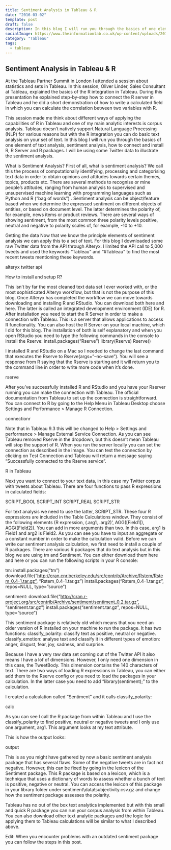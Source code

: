```yaml
---
title: Sentiment Analysis in Tableau & R
date: "2016-03-02"
template: post
draft: false
description: In this blog I will run you through the basics of one element of text analysis, sentiment analysis, how to connect and install R, R Server and R packages. I will be using some Twitter data to illustrate the sentiment analysis in Tableau.
socialImage: https://www.theinformationlab.co.uk/wp-content/uploads/2016/03/blog-image-two2.png
category: "Tableau"
tags:
  - tableau
---
```


## Sentiment Analysis in Tableau & R

At the Tableau Partner Summit in London I attended a session about statistics and sets in Tableau. In this session, Oliver Linder, Sales Consultant at Tableau, explained the basics of the R integration in Tableau. During this presentation he explained step-by-step how to connect the R server in Tableau and he did a short demonstration of how to write a calculated field in which you can calculate the correlation between two variables with R.

This session made me think about different ways of applying the capabilities of R in Tableau and one of my main analytic interests is corpus analysis. Tableau doesn’t natively support Natural Language Processing (NLP) for various reasons but with the R integration you can do basic text analysis on your set of text. In this blog I will run you through the basics of one element of text analysis, sentiment analysis, how to connect and install R, R Server and R packages. I will be using some Twitter data to illustrate the sentiment analysis.

What is Sentiment Analysis?
First of all, what is sentiment analysis? We call this the process of computationally identifying, processing and categorising text data in order to obtain opinions and attitudes towards certain themes, topics, products etc. There are several methods to recognise or mine people’s attitudes, ranging from human analysis to supervised and unsupervised machine learning with programming languages such as Python and R (“bag of words”) . Sentiment analysis can be object/feature based when we determine the expressed sentiment on different objects of entities, or based on document level. The latter determines the polarity of, for example, news items or product reviews. There are several ways of showing sentiment, from the most common three polarity levels positive, neutral and negative to polarity scales of, for example, -10 to +10.

Getting the data
Now that we know the principle elements of sentiment analysis we can apply this to a set of text. For this blog I downloaded some raw Twitter data from the API through Alteryx. I limited the API call to 5,000 tweets and used the keywords “Tableau” and “#Tableau” to find the most recent tweets mentioning these keywords.

alteryx twitter api

How to install and setup R?

This isn’t by far the most cleaned text data set I ever worked with, or the most sophisticated Alteryx workflow, but that is not the purpose of this blog. Once Alteryx has completed the workflow we can move towards downloading and installing R and RStudio. You can download both here and here. The latter is called an integrated development environment (IDE) for R. After installation you need to start the R Server in order to make a connection with Tableau. This is a server that allows applications to access R functionality. You can also host the R Server on your local machine, which I did for this blog. The installation of both is self explanatory and when you open RStudio you need to type the following commands in the console to install the Rserve:
install.packages(“Rserve”)
library(Rserve)
Rserve()

I installed R and RStudio on a Mac so I needed to change the last command that executes the Rserve to Rserve(args=”–no-save”). You will see a response from R saying that the Rserve is starting and it will return you to the command line in order to write more code when it’s done.

rserve

After you’ve successfully installed R and RStudio and you have your Rserver running you can make the connection with Tableau. The official documentation from Tableau to set up the connection is straightforward. You can connect to R by going to the Help Menu in Tableau Desktop choose Settings and Performance > Manage R Connection.

connectionr

Note that in Tableau 9.3 this will be changed to Help > Settings and performance > Manage External Service Connection. As you can see Tableau removed Rserve in the dropdown, but this doesn’t mean Tableau will stop the support of R. When you run the server locally you can set the connection as described in the image. You can test the connection by clicking on Test Connection and Tableau will return a message saying “Successfully connected to the Rserve service”.

R in Tableau

Next you want to connect to your text data, in this case my Twitter corpus with tweets about Tableau. There are four functions to pass R expressions in calculated fields:

SCRIPT_BOOL
SCRIPT_INT
SCRIPT_REAL
SCRIPT_STR

For text analysis we need to use the latter, SCRIPT_STR. These four R expressions are included in the Table Calculations window. They consist of the following elements (R expression, (.arg1, .arg2)’, AGG([Field1]), AGG([Field2]). You can add in more arguments than two. In this case, arg1 is Field1 and arg2 is Field2. As you can see you have to input an aggregate or a constant number in order to make the calculation valid. Before we can write our sentiment analysis calculation, we first need to install a couple of R packages. There are various R packages that do text analysis but in this blog we are using tm and Sentiment. You can either download them here and here or you can run the following scripts in your R console:

tm:
install.packages(“tm”)
download.file(“http://cran.cnr.berkeley.edu/src/contrib/Archive/Rstem/Rstem_0.4-1.tar.gz”, “Rstem_0.4-1.tar.gz”)
install.packages(“Rstem_0.4-1.tar.gz”, repos=NULL, type=”source”)

sentiment:
download.file(“http://cran.r-project.org/src/contrib/Archive/sentiment/sentiment_0.2.tar.gz”, “sentiment.tar.gz”)
install.packages(“sentiment.tar.gz”, repos=NULL, type=”source”)

This sentiment package is relatively old which means that you need an older version of R installed on your machine to run the package. It has two functions:
classify_polarity: classify text as positive, neutral or negative.
classify_emotion: analyse text and classify it in different types of emotion: anger, disgust, fear, joy, sadness, and surprise.

Because I have a very raw data set coming out of the Twitter API it also means I have a lof of dimensions. However, I only need one dimension in this case, the TweetBody. This dimension contains the 140 characters of text. There are two ways of loading R expressions in Tableau, you can either add them to the Rserve config or you need to load the packages in your calculation. In the latter case you need to add “library(sentiment);” to the calculation.

I created a calculation called “Sentiment” and it calls classify_polarity:

calc

As you can see I call the R package from within Tableau and I use the classify_polarity to find positive, neutral or negative tweets and I only use one argument, arg1. This argument looks at my text attribute.

This is how the output looks:

output

This is as you might have gathered by now a basic sentiment analysis package that has several flaws. Some of the negative tweets are in fact not negative. However, this can be fixed by going in the lexicon of the Sentiment package. This R package is based on a lexicon, which is a technique that uses a dictionary of words to assess whether a bunch of text is positive, negative or neutral. You can access the lexicon of this package in your library folder under sentiment\data\subjectivity.csv.gz and change how the sentiment package assesses the polarity.

Tableau has no out of the box text analytics implemented but with this small and quick R package you can run your corpus analysis from within Tableau. You can also download other text analytic packages and the logic for applying them to Tableau calculations will be similar to what I described above.

Edit: When you encounter problems with an outdated sentiment package you can follow the steps in this post.
